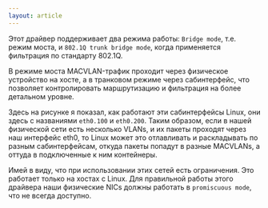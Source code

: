 ```yaml
---
layout: article
---
```


Этот драйвер поддерживает два режима работы: `Bridge mode`, т.е. режим моста, и `802.1Q trunk bridge mode`, когда применяется фильтрация по стандарту 802.1Q.

В режиме моста MACVLAN-трафик проходит через физическое устройство на хосте, а в транковом режиме через сабинтерфейс, что позволяет контролировать маршрутизацию и фильтрация на более детальном уровне.

Здесь на рисунке я показал, как работают эти сабинтерфейсы Linux, они здесь с названиями `eth0.100` и `eth0.200`. Таким образом, если в нашей физической сети есть несколько VLANs, и их пакеты проходят через наш интерфейс eth0, то Linux может это отлавливать и раскладывать по разным сабинтерфейсам, откуда пакеты попадут в разные MACVLANs, а оттуда в подключенные к ним контейнеры.

Имей в виду, что при использовании этих сетей есть ограничения. Это работает только на хостах с Linux. Для правильной работы этого драйвера наши физические NICs должны работать в `promiscuous mode`, что не всегда доступно.
